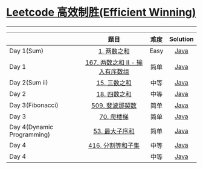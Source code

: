 # [Leetcode 高效制胜(Efficient Winning)](https://leetcode-cn.com/study-plan/efficient-winning/?progress=9dtyjf2)

-------------------

|       |   题目     |    难度     |          Solution          |   
|    :-----     |    :----:    |  :----:      |     :----:        |   
|   Day 1(Sum)                  | [1. 两数之和](https://leetcode-cn.com/problems/two-sum/) | Easy | [Java](./Problem1_twoSum.java) |  
|   Day 1                       | [167. 两数之和 II - 输入有序数组](https://leetcode-cn.com/problems/two-sum-ii-input-array-is-sorted/) | 简单 | [Java](Problem167_twoSum_ii_InputArrayIsSorted.java) |
|   Day 2(Sum ii)               | [15. 三数之和](https://leetcode-cn.com/problems/3sum/) | 中等 | [Java](./Day02_15.java) |
|   Day 2                       | [18. 四数之和](https://leetcode-cn.com/problems/4sum/) | 中等 | [Java](./Day02_18.java) |
|   Day 3(Fibonacci)            | [509. 斐波那契数](https://leetcode-cn.com/problems/fibonacci-number/) | 简单 | [Java](./Day03_509.java) |
|   Day 3                       | [70. 爬楼梯](https://leetcode-cn.com/problems/climbing-stairs/) | 简单 | [Java]() |
|   Day 4(Dynamic Programming)  | [53. 最大子序和](https://leetcode-cn.com/problems/maximum-subarray/) | 简单 | [Java](.java) |
|   Day 4                       | [416. 分割等和子集](https://leetcode-cn.com/problems/partition-equal-subset-sum/) | 中等 | [Java](.java) |
|   Day 4       | []() | 中等 | [Java](.java) |

